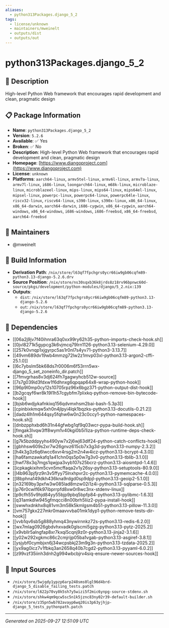 ```yaml
---
aliases:
  - python313Packages.django_5_2
tags:
  - license/unknown
  - maintainers/mweinelt
  - outputs/dist
  - outputs/out
---
```


# python313Packages.django_5_2

## 📝 Description

High-level Python Web framework that encourages rapid development and clean, pragmatic design

## 📋 Package Information

- **Name**: `python313Packages.django_5_2`
- **Version**: `5.2.6`
- **Available**: ✅ Yes
- **Broken**: ✅ No
- **Description**: High-level Python Web framework that encourages rapid development and clean, pragmatic design
- **Homepage**: [https://www.djangoproject.com](https://www.djangoproject.com)
- **License**: `unknown`
- **Platforms**: `aarch64-linux`, `armv5tel-linux`, `armv6l-linux`, `armv7a-linux`, `armv7l-linux`, `i686-linux`, `loongarch64-linux`, `m68k-linux`, `microblaze-linux`, `microblazeel-linux`, `mips-linux`, `mips64-linux`, `mips64el-linux`, `mipsel-linux`, `powerpc-linux`, `powerpc64-linux`, `powerpc64le-linux`, `riscv32-linux`, `riscv64-linux`, `s390-linux`, `s390x-linux`, `x86_64-linux`, `x86_64-darwin`, `aarch64-darwin`, `i686-cygwin`, `x86_64-cygwin`, `aarch64-windows`, `x86_64-windows`, `i686-windows`, `i686-freebsd`, `x86_64-freebsd`, `aarch64-freebsd`
## 👥 Maintainers

- @mweinelt


## 🔧 Build Information

- **Derivation Path**: `/nix/store/l63qf7fpchgrs0ycr66iw9gb06cqfm89-python3.13-django-5.2.6.drv`
- **Source Position**: `/nix/store/ns30sqxb36k8jrds8z18rv96bpnwc60d-source/pkgs/development/python-modules/django/5_2.nix:139`
- **Outputs**:
  - `dist`:  `/nix/store/l63qf7fpchgrs0ycr66iw9gb06cqfm89-python3.13-django-5.2.6`
  - `out`:  `/nix/store/l63qf7fpchgrs0ycr66iw9gb06cqfm89-python3.13-django-5.2.6`

## 🔗 Dependencies

- [[06a2j9jv7f40ihnra63q0xx99ry62h35-python-imports-check-hook.sh]]
- [[0jvl8271k5gypcg3k6vjmcq79lrn1126-python3.13-selenium-4.29.0]]
- [[257k0vnqp1xjgyrpc5as1r0nl7s4yv71-python3-3.13.7]]
- [[49vm689dv19wb4mmzg72lw2z1mvp03xl-python3.13-argon2-cffi-25.1.0]]
- [[6c7ybslm5bk68ds7r0006m6f53rrn5wx-django_5_set_zoneinfo_dir.patch]]
- [[7fmvgrhas8v3dj624fh7gagwyhcb512w-source]]
- [[7s7g039id3fdxw1f6dhnxg6qpqap64x8-wrap-python-hook]]
- [[96p9l0mp0cy12s10705rpz96x6bgz371-python-output-dist-hook]]
- [[b2gcqyf6wr8k19l1h57cgybfm7plixkq-python-remove-bin-bytecode-hook]]
- [[bjsb6wdjykafnkixq156qdvmxhsm2bai-bash-5.3p3]]
- [[cpinbixkmqw5xh0n4jlpyi4lqk1bqzks-python3.13-docutils-0.21.2]]
- [[dadz4lh1m644qsy5fqhw6w0n23c0ccy1-python-namespaces-hook.sh]]
- [[dnbzpphxbd6h31n44gfwbg1qf9q03wcr-pypa-build-hook.sh]]
- [[fmgak3lvqw3ff8wym1v40kgi0b5i1iza-python-runtime-deps-check-hook.sh]]
- [[g7k5bzddpyyhs490yw7x2j6wj63dlf24-python-catch-conflicts-hook]]
- [[gbhhsw609s2xr7w26gnvz615cb7x3g3d-python3.13-numpy-2.3.2]]
- [[h4k3g3z6q6lwcc6xvr4rsg2m2n4w4icz-python3.13-bcrypt-4.3.0]]
- [[ha6famzawkafq1a41chn0qs5p0w7g3v0-python3.13-tblib-3.1.0]]
- [[hwf78x3q7mgs1qwjpa3vyb107s25bcrz-python3.13-aiosmtpd-1.4.6]]
- [[icpkagkixihm5cvn5mcffaqa2v1y26sy-python3.13-setuptools-80.9.0]]
- [[l4b963pjfjrz9n3v5ffyy75lnxhpvr2c-python3.13-pymemcache-4.0.0]]
- [[l8bphna149dkh436kna9rdgd0sp9dpjl-python3.13-geoip2-5.1.0]]
- [[n32169by3pxfw3w085lad8mzw02i1z4i-python3.13-sqlparse-0.5.3]]
- [[p76r0cwlf6k97ibprrpfd8xw0r8wc3nx-stdenv-linux]]
- [[p9cfh55v9hjd84yy55bjp9pbq5bpfp84-python3.13-pylibmc-1.6.3]]
- [[q31amkdlw945gfmqcci8n00brh5liiz2-pypa-install-hook]]
- [[swwhxdnkhx8q81vm3m58k5kmlgsm4b51-python3.13-pillow-11.3.0]]
- [[vm757gkx227mkr0maavvvba01mk1dyp1-python-remove-tests-dir-hook]]
- [[vvb1qv6sb5g888yhmq43nywirnnkz72s-python3.13-redis-6.2.0]]
- [[wx7mlag0926gbdvhxvadk0glscmi5gzg-python3.13-pytz-2025.2]]
- [[x9vbllr5alngfap8xr7kxqi5cqnj9z0r-python3.13-jinja2-3.1.6]]
- [[y02w292xgkmc86c2cmjrijp05ba1vgab-python3.13-asgiref-3.8.1]]
- [[ysjybf0cymbjxn6j34wcpsbkj23m9g3n-python3.13-tzdata-2025.2]]
- [[yx9ag0icz7v1fbkq3an2658q40b7cgd2-python3.13-pyyaml-6.0.2]]
- [[z99vzf35iinh3dnh2g994wbcbjrv4siq-ensure-newer-sources-hook]]

## 📁 Input Sources

- `/nix/store/5wjqdy1ypzp6arp248sms0lgl96d4brd-django_5_disable_failing_tests.patch`
- `/nix/store/l622p70vy8k5sh7y5wizi5f2mic6ynpg-source-stdenv.sh`
- `/nix/store/shkw4qm9qcw5sc5n1k5jznc83ny02r39-default-builder.sh`
- `/nix/store/z35pn5wb782avayp6wq20is3p63yjhjp-django_5_tests_pythonpath.patch`

---
*Generated on 2025-09-27 12:51:09 UTC*

